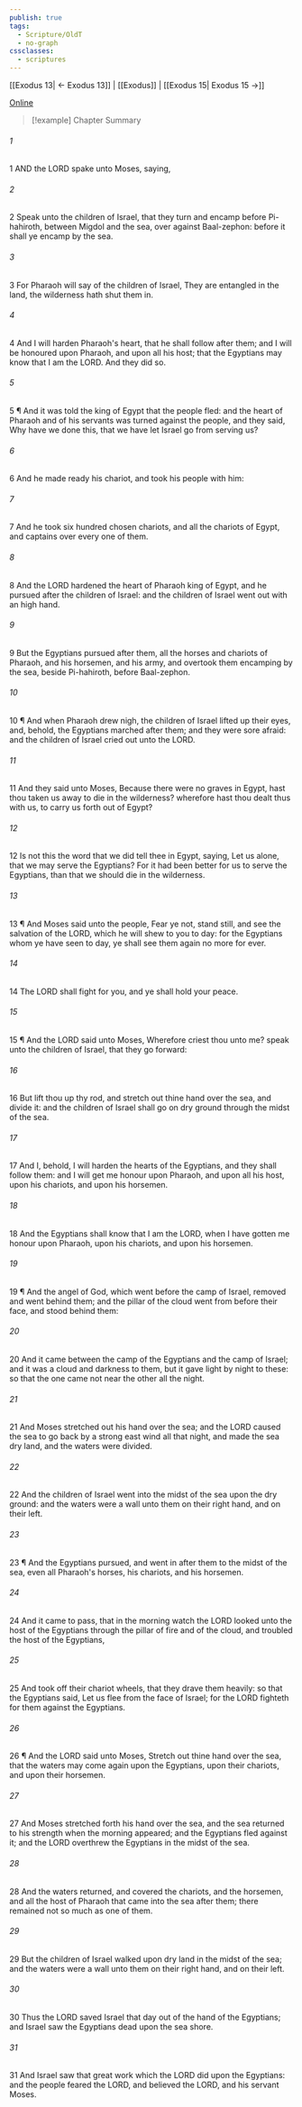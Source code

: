 ```yaml
---
publish: true
tags:
  - Scripture/OldT
  - no-graph
cssclasses:
  - scriptures
---
```

[[Exodus 13| ← Exodus 13]] | [[Exodus]] | [[Exodus 15| Exodus 15 →]]

[Online](https://churchofjesuschrist.org/study/scriptures/ot/ex/14?lang=eng)

>[!example] Chapter Summary
>
###### 1
1 AND the LORD spake unto Moses, saying,
###### 2
2 Speak unto the children of Israel, that they turn and encamp before Pi-hahiroth, between Migdol and the sea, over against Baal-zephon: before it shall ye encamp by the sea.
###### 3
3 For Pharaoh will say of the children of Israel, They are entangled in the land, the wilderness hath shut them in.
###### 4
4 And I will harden Pharaoh's heart, that he shall follow after them; and I will be honoured upon Pharaoh, and upon all his host; that the Egyptians may know that I am the LORD.  And they did so.
###### 5
5 ¶ And it was told the king of Egypt that the people fled: and the heart of Pharaoh and of his servants was turned against the people, and they said, Why have we done this, that we have let Israel go from serving us?
###### 6
6 And he made ready his chariot, and took his people with him:
###### 7
7 And he took six hundred chosen chariots, and all the chariots of Egypt, and captains over every one of them.
###### 8
8 And the LORD hardened the heart of Pharaoh king of Egypt, and he pursued after the children of Israel: and the children of Israel went out with an high hand.
###### 9
9 But the Egyptians pursued after them, all the horses and chariots of Pharaoh, and his horsemen, and his army, and overtook them encamping by the sea, beside Pi-hahiroth, before Baal-zephon.
###### 10
10 ¶ And when Pharaoh drew nigh, the children of Israel lifted up their eyes, and, behold, the Egyptians marched after them; and they were sore afraid: and the children of Israel cried out unto the LORD.
###### 11
11 And they said unto Moses, Because there were no graves in Egypt, hast thou taken us away to die in the wilderness?  wherefore hast thou dealt thus with us, to carry us forth out of Egypt?
###### 12
12 Is not this the word that we did tell thee in Egypt, saying, Let us alone, that we may serve the Egyptians?  For it had been better for us to serve the Egyptians, than that we should die in the wilderness.
###### 13
13 ¶ And Moses said unto the people, Fear ye not, stand still, and see the salvation of the LORD, which he will shew to you to day: for the Egyptians whom ye have seen to day, ye shall see them again no more for ever.
###### 14
14 The LORD shall fight for you, and ye shall hold your peace.
###### 15
15 ¶ And the LORD said unto Moses, Wherefore criest thou unto me? speak unto the children of Israel, that they go forward:
###### 16
16 But lift thou up thy rod, and stretch out thine hand over the sea, and divide it: and the children of Israel shall go on dry ground through the midst of the sea.
###### 17
17 And I, behold, I will harden the hearts of the Egyptians, and they shall follow them: and I will get me honour upon Pharaoh, and upon all his host, upon his chariots, and upon his horsemen.
###### 18
18 And the Egyptians shall know that I am the LORD, when I have gotten me honour upon Pharaoh, upon his chariots, and upon his horsemen.
###### 19
19 ¶ And the angel of God, which went before the camp of Israel, removed and went behind them; and the pillar of the cloud went from before their face, and stood behind them:
###### 20
20 And it came between the camp of the Egyptians and the camp of Israel; and it was a cloud and darkness to them, but it gave light by night to these: so that the one came not near the other all the night.
###### 21
21 And Moses stretched out his hand over the sea; and the LORD caused the sea to go back by a strong east wind all that night, and made the sea dry land, and the waters were divided.
###### 22
22 And the children of Israel went into the midst of the sea upon the dry ground: and the waters were a wall unto them on their right hand, and on their left.
###### 23
23 ¶ And the Egyptians pursued, and went in after them to the midst of the sea, even all Pharaoh's horses, his chariots, and his horsemen.
###### 24
24 And it came to pass, that in the morning watch the LORD looked unto the host of the Egyptians through the pillar of fire and of the cloud, and troubled the host of the Egyptians,
###### 25
25 And took off their chariot wheels, that they drave them heavily: so that the Egyptians said, Let us flee from the face of Israel; for the LORD fighteth for them against the Egyptians.
###### 26
26 ¶ And the LORD said unto Moses, Stretch out thine hand over the sea, that the waters may come again upon the Egyptians, upon their chariots, and upon their horsemen.
###### 27
27 And Moses stretched forth his hand over the sea, and the sea returned to his strength when the morning appeared; and the Egyptians fled against it; and the LORD overthrew the Egyptians in the midst of the sea.
###### 28
28 And the waters returned, and covered the chariots, and the horsemen, and all the host of Pharaoh that came into the sea after them; there remained not so much as one of them.
###### 29
29 But the children of Israel walked upon dry land in the midst of the sea; and the waters were a wall unto them on their right hand, and on their left.
###### 30
30 Thus the LORD saved Israel that day out of the hand of the Egyptians; and Israel saw the Egyptians dead upon the sea shore.
###### 31
31 And Israel saw that great work which the LORD did upon the Egyptians: and the people feared the LORD, and believed the LORD, and his servant Moses.



